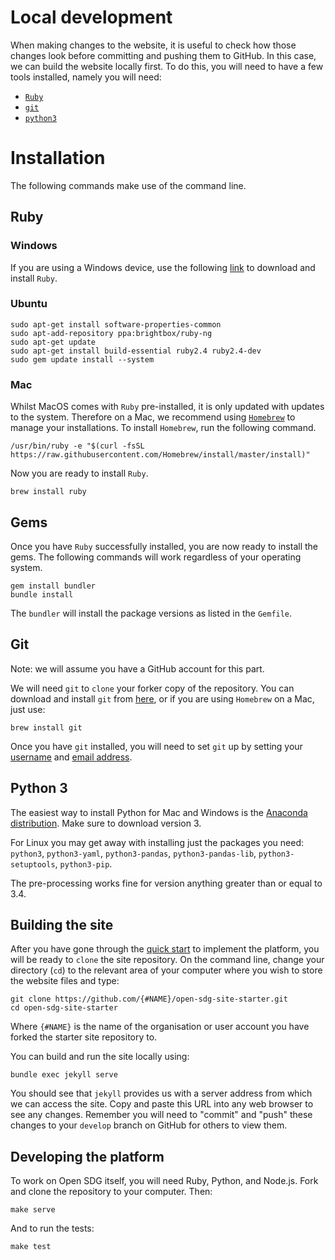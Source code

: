 <h1>Local development</h1>

When making changes to the website, it is useful to check how those changes look before committing and pushing them to GitHub. In this case, we can build the website locally first. To do this, you will need to have a few tools installed, namely you will need:

* [`Ruby`](https://www.ruby-lang.org/en/downloads/)
* [`git`](https://git-scm.com/)
* [`python3`](https://www.anaconda.com/download/)

# Installation

The following commands make use of the command line.

## Ruby

### Windows

If you are using a Windows device, use the following [link](https://www.ruby-lang.org/en/downloads/) to download and install `Ruby`.

### Ubuntu

```
sudo apt-get install software-properties-common
sudo apt-add-repository ppa:brightbox/ruby-ng
sudo apt-get update
sudo apt-get install build-essential ruby2.4 ruby2.4-dev
sudo gem update install --system
```

### Mac

Whilst MacOS comes with `Ruby` pre-installed, it is only updated with updates to the system. Therefore on a Mac, we recommend using [`Homebrew`](https://brew.sh/) to manage your installations. To install `Homebrew`, run the following command.

```
/usr/bin/ruby -e "$(curl -fsSL https://raw.githubusercontent.com/Homebrew/install/master/install)"
```

Now you are ready to install `Ruby`.

```
brew install ruby
```

## Gems

Once you have `Ruby` successfully installed, you are now ready to install the gems. The following commands will work regardless of your operating system.

```
gem install bundler
bundle install
```

The `bundler` will install the package versions as listed in the `Gemfile`.

## Git

Note: we will assume you have a GitHub account for this part.

We will need `git` to `clone` your forker copy of the repository. You can download and install `git` from [here](https://git-scm.com/downloads), or if you are using `Homebrew` on a Mac, just use:

```
brew install git
```

Once you have `git` installed, you will need to set `git` up by setting your [username](https://help.github.com/articles/setting-your-username-in-git/) and [email address](https://help.github.com/articles/setting-your-email-in-git/).

## Python 3

The easiest way to install Python for Mac and Windows is the [Anaconda distribution](https://www.anaconda.com/download/). Make sure to download version 3.

For Linux you may get away with installing just the packages you need: `python3`, `python3-yaml`, `python3-pandas`, `python3-pandas-lib`, `python3-setuptools`, `python3-pip`.

The pre-processing works fine for version anything greater than or equal to 3.4.

## Building the site

After you have gone through the [quick start](quick-start.md) to implement the platform, you will be ready to `clone` the site repository. On the command line, change your directory (`cd`) to the relevant area of your computer where you wish to store the website files and type:

```
git clone https://github.com/{#NAME}/open-sdg-site-starter.git
cd open-sdg-site-starter
```

Where `{#NAME}` is the name of the organisation or user account you have forked the starter site repository to.

You can build and run the site locally using:

```
bundle exec jekyll serve
```

You should see that `jekyll` provides us with a server address from which we can access the site. Copy and paste this URL into any web browser to see any changes. Remember you will need to "commit" and "push" these changes to your `develop` branch on GitHub for others to view them.

## Developing the platform

To work on Open SDG itself, you will need Ruby, Python, and Node.js. Fork and clone the repository to your computer. Then:

```
make serve
```

And to run the tests:

```
make test
```
